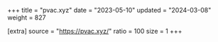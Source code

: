 +++
title = "pvac.xyz"
date = "2023-05-10"
updated = "2024-03-08"
weight = 827

[extra]
source = "https://pvac.xyz/"
ratio = 100
size = 1
+++
